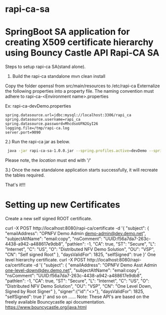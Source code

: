 # rapi-ca-sa
SpringBoot SA application for creating X509 certificate hierarchy using Bouncy Castle API
Rapi-CA SA
===============
Steps to setup rapi-ca SA(stand alone).

1) Build the rapi-ca standalone
mvn clean install

Copy the folder openssl from src/main/resources to /etc/rapi-ca
Externalize the following properties into a property file. The naming convention must adhere to rapi-ca-\<Environment name\>.properties

Ex: rapi-ca-devDemo.properties

    spring.datasource.url=jdbc:mysql://localhost:3306/rapi_ca
    spring.datasource.username=rapi_ca
    spring.datasource.password=MhcdsoUFN2GyI26
    logging.file=/tmp/rapi-ca.log
    server.port=9090

2.) Run the rapi-ca jar as below.
```bash
 java -jar rapi-ca-sa-1.0.0.jar --spring.profiles.active=devDemo --spring.config.location=/etc/rapi-ca/
```
Please note, the *location* must end with '/'

3.) Once the new standalone application starts successfully, it will recreate the tables required.

 That's it!!!

 Setting up new Certificates
 ==============================

 Create a new self signed ROOT certificate.

 curl -X POST http://localhost:8080/rapi-ca/certificate -d '{
 "subject": {
   "emailAddress": "OPNFV Demo Admin <demo-admin@dev.demo.net>",
   "subjectAltName": "email:copy",
   "nsComment": "UUID:f56a7da7-263c-4438-a942-a488617e9db8",
   "pathlen": -1,
   "CA": true,
   "ST": "Secure",
   "L": "Internet",
   "C": "US",
   "O": "Distributed NFV Demo Solution",
   "OU": "VSP",
   "CN": "Self signed Root"
 },
 "daysValidFor": 1825,
 "selfSigned": true
 }'
 One level hierarchy certificate.
 curl -X POST http://localhost:8080/rapi-ca/certificate -d '{
   "subject": {
     "emailAddress": "OPNFV Demo Asst Admin <one-level-down@dev.demo.net>",
     "subjectAltName": "email:copy",
     "nsComment": "UUID:f56a7da7-263c-4438-a942-a488617e9db8",
     "pathlen": -1,
     "CA": true,
     "ST": "Secure",
     "L": "Internet",
     "C": "US",
     "O": "Distributed NFV Demo Solution",
     "OU": "VSP",
     "CN": "One Level Down, Signed by Root Signer"
   },
   "signer":{"id":"<<Root Signer ID>>"},
   "daysValidFor": 1825,
   "selfSigned": true
 }'
 and so on ......
 Note: These API's are based on the freely available Bouncycastle api documentation. https://www.bouncycastle.org/java.html
